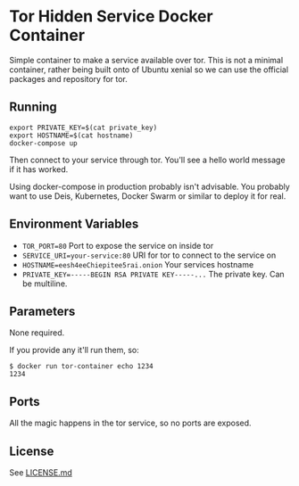 # Tor Hidden Service Docker Container

Simple container to make a service available over tor. This is not a minimal
container, rather being built onto of Ubuntu xenial so we can use the official
packages and repository for tor.

## Running

```
export PRIVATE_KEY=$(cat private_key)
export HOSTNAME=$(cat hostname)
docker-compose up
```

Then connect to your service through tor. You'll see a hello world message if it
has worked.

Using docker-compose in production probably isn't advisable. You probably want 
to use Deis, Kubernetes, Docker Swarm or similar to deploy it for real.

## Environment Variables

* `TOR_PORT=80` Port to expose the service on inside tor
* `SERVICE_URI=your-service:80` URI for tor to connect to the service on
* `HOSTNAME=eesh4eeChiepitee5rai.onion` Your services hostname
* `PRIVATE_KEY=-----BEGIN RSA PRIVATE KEY-----...` The private key. Can be
  multiline.

## Parameters

None required.

If you provide any it'll run them, so:

```
$ docker run tor-container echo 1234
1234
```

## Ports

All the magic happens in the tor service, so no ports are exposed.

## License

See [LICENSE.md](LICENSE.md)
